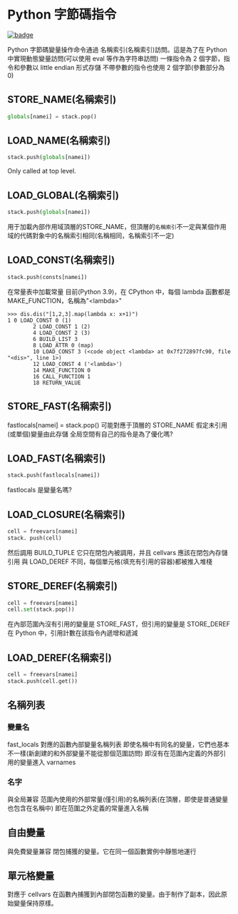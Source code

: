 # Python 字節碼指令

[![badge](https://img.shields.io/endpoint.svg?url=https%3A%2F%2Fgezf7g7pd5.execute-api.ap-northeast-1.amazonaws.com%2Fdefault%2Fsource_up_to_date%3Fowner%3Derg-lang%26repos%3Derg%26ref%3Dmain%26path%3Ddoc/EN/python/bytecode_instructions.md%26commit_hash%3Dd15cbbf7b33df0f78a575cff9679d84c36ea3ab1)](https://gezf7g7pd5.execute-api.ap-northeast-1.amazonaws.com/default/source_up_to_date?owner=erg-lang&repos=erg&ref=main&path=doc/EN/python/bytecode_instructions.md&commit_hash=d15cbbf7b33df0f78a575cff9679d84c36ea3ab1)

Python 字節碼變量操作命令通過 名稱索引(名稱索引)訪問。這是為了在 Python 中實現動態變量訪問(可以使用 eval 等作為字符串訪問)
一條指令為 2 個字節，指令和參數以 little endian 形式存儲
不帶參數的指令也使用 2 個字節(參數部分為 0)

## STORE_NAME(名稱索引)

```python
globals[namei] = stack.pop()
```

## LOAD_NAME(名稱索引)

```python
stack.push(globals[namei])
```

Only called at top level.

## LOAD_GLOBAL(名稱索引)

```python
stack.push(globals[namei])
```

用于加載內部作用域頂層的STORE_NAME，但頂層的`名稱索引`不一定與某個作用域的代碼對象中的名稱索引相同(名稱相同，名稱索引不一定)

## LOAD_CONST(名稱索引)

```python
stack.push(consts[namei])
```

在常量表中加載常量
目前(Python 3.9)，在 CPython 中，每個 lambda 函數都是 MAKE_FUNCTION，名稱為"\<lambda\>"

```console
>>> dis.dis("[1,2,3].map(lambda x: x+1)")
1 0 LOAD_CONST 0 (1)
        2 LOAD_CONST 1 (2)
        4 LOAD_CONST 2 (3)
        6 BUILD_LIST 3
        8 LOAD_ATTR 0 (map)
        10 LOAD_CONST 3 (<code object <lambda> at 0x7f272897fc90, file "<dis>", line 1>)
        12 LOAD_CONST 4 ('<lambda>')
        14 MAKE_FUNCTION 0
        16 CALL_FUNCTION 1
        18 RETURN_VALUE
```

## STORE_FAST(名稱索引)

fastlocals[namei] = stack.pop()
可能對應于頂層的 STORE_NAME
假定未引用(或單個)變量由此存儲
全局空間有自己的指令是為了優化嗎?

## LOAD_FAST(名稱索引)

```python
stack.push(fastlocals[namei])
```
fastlocals 是變量名嗎?

## LOAD_CLOSURE(名稱索引)

```python
cell = freevars[namei]
stack. push(cell)
```

然后調用 BUILD_TUPLE
它只在閉包內被調用，并且 cellvars 應該在閉包內存儲引用
與 LOAD_DEREF 不同，每個單元格(填充有引用的容器)都被推入堆棧

## STORE_DEREF(名稱索引)

```python
cell = freevars[namei]
cell.set(stack.pop())
```

在內部范圍內沒有引用的變量是 STORE_FAST，但引用的變量是 STORE_DEREF
在 Python 中，引用計數在該指令內遞增和遞減

## LOAD_DEREF(名稱索引)

```python
cell = freevars[namei]
stack.push(cell.get())
```

## 名稱列表

### 變量名

fast_locals 對應的函數內部變量名稱列表
即使名稱中有同名的變量，它們也基本不一樣(新創建的和外部變量不能從那個范圍訪問)
即沒有在范圍內定義的外部引用的變量進入 varnames

### 名字

與全局兼容
范圍內使用的外部常量(僅引用)的名稱列表(在頂層，即使是普通變量也包含在名稱中)
即在范圍之外定義的常量進入名稱

## 自由變量

與免費變量兼容
閉包捕獲的變量。它在同一個函數實例中靜態地運行

## 單元格變量

對應于 cellvars
在函數內捕獲到內部閉包函數的變量。由于制作了副本，因此原始變量保持原樣。